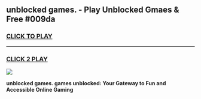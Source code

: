 
## unblocked games. - Play Unblocked Gmaes & Free #009da
<h3>
<a href="https://news.freeplayer.one?title=unblocked_games.&ref=24F">CLICK TO PLAY</a></h3>
<hr>

<h3>
<a href="https://news.freeplayer.one?title=unblocked_games.&ref=24F">CLICK 2 PLAY</a>
  
</h3>

<a href="https://news.freeplayer.one?title=unblocked_games.&ref=24F/"><img src="https://clearcache.store/games.png"></a>


**unblocked games. games unblocked: Your Gateway to Fun and Accessible Online Gaming**
